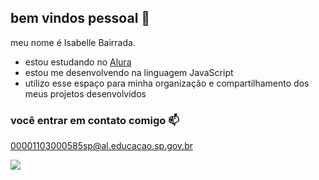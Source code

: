 ## bem vindos pessoal 🖤

meu nome é Isabelle Bairrada.

- estou estudando no [Alura](https://www.alura.com.br)
- estou me desenvolvendo na linguagem JavaScript
- utilizo esse espaço para minha organização e compartilhamento dos meus projetos desenvolvidos

### você entrar em contato comigo 📫

00001103000585sp@al.educacao.sp.gov.br


![](https://media.tenor.com/dTkq2FK0nMcAAAAi/heart-love.gif)

